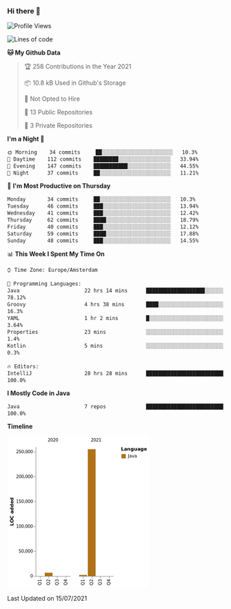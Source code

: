 ### Hi there 👋


<!--START_SECTION:waka-->
![Profile Views](http://img.shields.io/badge/Profile%20Views-0-blue)

![Lines of code](https://img.shields.io/badge/From%20Hello%20World%20I%27ve%20Written-264010%20lines%20of%20code-blue)

**🐱 My Github Data** 

> 🏆 258 Contributions in the Year 2021
 > 
> 📦 10.8 kB Used in Github's Storage 
 > 
> 🚫 Not Opted to Hire
 > 
> 📜 13 Public Repositories 
 > 
> 🔑 3 Private Repositories  
 > 
**I'm a Night 🦉** 

```text
🌞 Morning    34 commits     ██░░░░░░░░░░░░░░░░░░░░░░░   10.3% 
🌆 Daytime    112 commits    ████████░░░░░░░░░░░░░░░░░   33.94% 
🌃 Evening    147 commits    ███████████░░░░░░░░░░░░░░   44.55% 
🌙 Night      37 commits     ██░░░░░░░░░░░░░░░░░░░░░░░   11.21%

```
📅 **I'm Most Productive on Thursday** 

```text
Monday       34 commits     ██░░░░░░░░░░░░░░░░░░░░░░░   10.3% 
Tuesday      46 commits     ███░░░░░░░░░░░░░░░░░░░░░░   13.94% 
Wednesday    41 commits     ███░░░░░░░░░░░░░░░░░░░░░░   12.42% 
Thursday     62 commits     ████░░░░░░░░░░░░░░░░░░░░░   18.79% 
Friday       40 commits     ███░░░░░░░░░░░░░░░░░░░░░░   12.12% 
Saturday     59 commits     ████░░░░░░░░░░░░░░░░░░░░░   17.88% 
Sunday       48 commits     ███░░░░░░░░░░░░░░░░░░░░░░   14.55%

```


📊 **This Week I Spent My Time On** 

```text
⌚︎ Time Zone: Europe/Amsterdam

💬 Programming Languages: 
Java                     22 hrs 14 mins      ███████████████████░░░░░░   78.12% 
Groovy                   4 hrs 38 mins       ████░░░░░░░░░░░░░░░░░░░░░   16.3% 
YAML                     1 hr 2 mins         █░░░░░░░░░░░░░░░░░░░░░░░░   3.64% 
Properties               23 mins             ░░░░░░░░░░░░░░░░░░░░░░░░░   1.4% 
Kotlin                   5 mins              ░░░░░░░░░░░░░░░░░░░░░░░░░   0.3%

🔥 Editors: 
IntelliJ                 28 hrs 28 mins      █████████████████████████   100.0%

```

**I Mostly Code in Java** 

```text
Java                     7 repos             █████████████████████████   100.0%

```


**Timeline**

![Chart not found](https://raw.githubusercontent.com/powercasgamer/powercasgamer/master/charts/bar_graph.png) 


 Last Updated on 15/07/2021
<!--END_SECTION:waka-->
